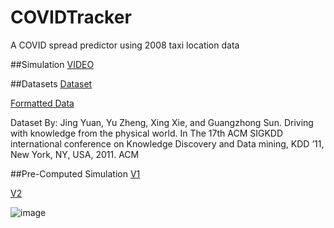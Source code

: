 # COVIDTracker
A COVID spread predictor using 2008 taxi location data

##Simulation
[VIDEO](https://mega.nz/file/nT4BBSZL#ncipUt2s1HrO2NAyWMO08mCbeB_gulzfA8S863Sacls)

##Datasets
[Dataset](https://onedrive.live.com/?authkey=%21ADgmvTgfqs4hn4Q&id=CF159105855090C5%211438&cid=CF159105855090C5)

[Formatted Data](https://mega.nz/file/eaIFSCbJ#-pXau9W7MIXGhFPEd7u3tmWPRUahH6y761aWOAu82Bw)

Dataset By:
Jing Yuan, Yu Zheng, Xing Xie, and Guangzhong Sun. Driving with knowledge from the physical world. In The 17th ACM SIGKDD international conference on Knowledge Discovery and Data mining, KDD ’11, New York, NY, USA, 2011. ACM

##Pre-Computed Simulation
[V1](https://mega.nz/folder/eaJBhQYC#Sfh_nfk2NZMaZ8W6TaHzpQ)

[V2](https://www.mediafire.com/file/242ydh1sn692vfa/chanceSpreadData.zip/file)

![image](https://user-images.githubusercontent.com/62809012/142735180-0cd929b4-d4cb-4e76-9cbd-968be86ad59e.png)

